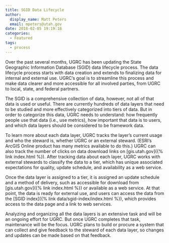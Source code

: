 ```yaml
---
title: SGID Data Lifecycle
author:
  display_name: Matt Peters
  email: mpeters@utah.gov
date: 2018-02-05 19:19:18
categories:
  - Featured
tags:
  - process
---
```


Over the past several months, UGRC has been updating the State Geographic Information Database (SGID) data lifecycle process. The data lifecycle process starts with data creation and extends to finalizing data for internal and external use. UGRC’s goal is to streamline this process and make data clearer and more accessible for all involved parties, from UGRC to local, state, and federal partners.

The SGID is a comprehensive collection of data, however, not all of that data is used or useful. There are currently hundreds of data layers that need to be studied and more effectively categorized into tiers of data. But in order to categorize this data, UGRC needs to understand: how frequently people use that data (i.e., use metrics), how important that data is to users, and which data layers should be considered to be framework data.

To learn more about each data layer, UGRC tracks the layer’s current usage and who the steward is, whether UGRC or an external steward. (ESRI’s ArcGIS Online product has many metrics available to do this.) UGRC can also track the number of clicks on data download links on [gis.utah.gov]({% link index.html %}). After tracking data about each layer, UGRC works with external stewards to classify the data to a tier, which has unique associated expectations for quality, update schedule, and availability as a web service.

Once the data layer is assigned to a tier, it is assigned an update schedule and a method of delivery, such as accessible for download from [gis.utah.gov]({% link index.html %}) or available as a web service. At that point, the data is ready for external use, and users can access the data from the [SGID index]({% link data/sgid-index/index.html %}), which provides access to the data page and a link to web services.

Analyzing and organizing all the data layers is an extensive task and will be an ongoing effort for UGRC. But once UGRC completes that task, maintenance will be the focus. UGRC plans to build or procure a system that can collect and give feedback to the steward of each data layer, so changes and updates can be made based on that feedback.
